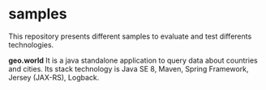 # samples

This repository presents different samples to evaluate and test differents technologies.

<b>geo.world</b>
It is a java standalone application to query data about countries and cities.
Its stack technology is Java SE 8, Maven, Spring Framework, Jersey (JAX-RS), Logback.

